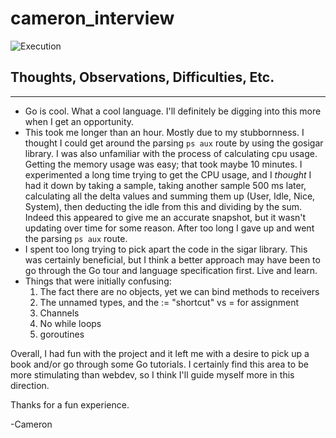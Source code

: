 # cameron_interview

![Execution](https://github.com/compassmarketing/cameron_interview/blob/master/Images/example.png)

## Thoughts, Observations, Difficulties, Etc.
---
* Go is cool. What a cool language. I'll definitely be digging into this more when I get an opportunity.
* This took me longer than an hour. Mostly due to my stubbornness. I thought I could get around the parsing `ps aux` route by using the gosigar library. I was also unfamiliar with the process of calculating cpu usage. Getting the memory usage was easy; that took maybe 10 minutes. I experimented a long time trying to get the CPU usage, and I _thought_ I had it down by taking a sample, taking another sample 500 ms later, calculating all the delta values and summing them up (User, Idle, Nice, System), then deducting the idle from this and dividing by the sum. Indeed this appeared to give me an accurate snapshot, but it wasn't updating over time for some reason. After too long I gave up and went the parsing `ps aux` route. 
* I spent too long trying to pick apart the code in the sigar library. This was certainly beneficial, but I think a better approach may have been to go through the Go tour and language specification first. Live and learn.
* Things that were initially confusing:
  1. The fact there are no objects, yet we can bind methods to receivers
  2. The unnamed types, and the := "shortcut" vs = for assignment
  3. Channels
  4. No while loops
  5. goroutines
  

Overall, I had fun with the project and it left me with a desire to pick up a book and/or go through some Go tutorials. I certainly find this area to be more stimulating than webdev, so I think I'll guide myself more in this direction.

Thanks for a fun experience.

-Cameron
